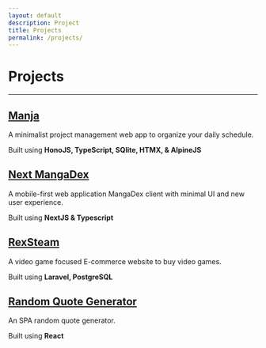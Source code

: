 ```yaml
---
layout: default
description: Project
title: Projects
permalink: /projects/
---
```


# Projects

---

## [**Manja**](https://manja.mada-ghafuri.workers.dev)

A minimalist project management web app to organize your daily schedule.

Built using **HonoJS, TypeScript, SQlite, HTMX, & AlpineJS**

## [**Next MangaDex**](https://next-mangadex.pages.dev)

A mobile-first web application MangaDex client with minimal UI and new user experience.

Built using **NextJS & Typescript**

## [**RexSteam**](https://rex-steam.herokuapp.com/)

A video game focused E-commerce website to buy video games.

Built using **Laravel, PostgreSQL**

## [**Random Quote Generator**](https://madaghafuri.github.io/Random-quote/)

An SPA random quote generator.

Built using **React**
